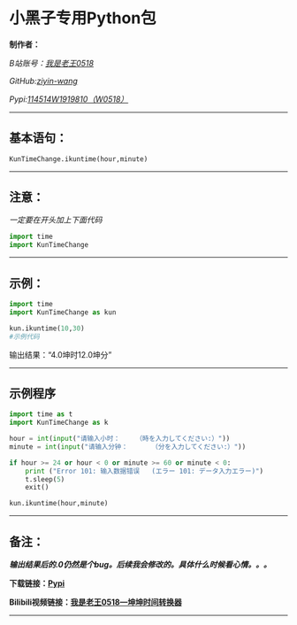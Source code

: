 # 小黑子专用Python包 #
**制作者：**

*B站账号：[我是老王0518](https://space.bilibili.com/670741291)*

*GitHub:[ziyin-wang](https://github.com/ziyin-wang/)*

*Pypi:[114514W1919810（W0518）](https://pypi.org/project/KunTimeChange/11.5/)*

---
## 基本语句： ##
```python
KunTimeChange.ikuntime(hour,minute)
```

---
## 注意： ##

*一定要在开头加上下面代码*
```python
import time
import KunTimeChange
```


---
## 示例： ##
```python
import time
import KunTimeChange as kun

kun.ikuntime(10,30)
#示例代码
```
输出结果：“4.0坤时12.0坤分”


---
## 示例程序 ##
```python
import time as t
import KunTimeChange as k

hour = int(input("请输入小时：    （時を入力してください:）"))
minute = int(input("请输入分钟：      （分を入力してください:）"))

if hour >= 24 or hour < 0 or minute >= 60 or minute < 0:
	print ("Error 101: 输入数据错误   (エラー 101: データ入力エラー)")
	t.sleep(5)
	exit()

kun.ikuntime(hour,minute)
```


---
## 备注： ##
***输出结果后的.0仍然是个bug。后续我会修改的。具体什么时候看心情。。。***

**下载链接：[Pypi](https://pypi.org/project/KunTimeChange/11.5/)**

**Bilibili视频链接：[我是老王0518—坤坤时间转换器](https://b23.tv/f13R627)**

***
